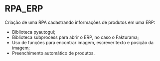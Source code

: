 # RPA_ERP

Criação de uma RPA cadastrando informações de produtos em uma ERP:
- Biblioteca pyautogui;
- Biblioteca subprocess para abrir o ERP, no caso o Fakturama;
- Uso de funções para encontrar imagem, escrever texto e posição da imagem;
- Preenchimento automático de produtos.
